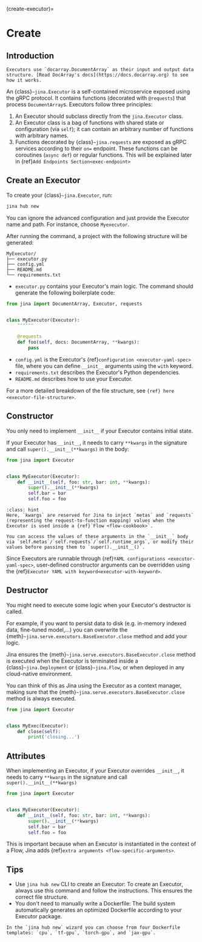 (create-executor)=
# Create

## Introduction

```{tip}
Executors use `docarray.DocumentArray` as their input and output data structure. [Read DocArray's docs](https://docs.docarray.org) to see how it works.
```

An {class}`~jina.Executor` is a self-contained microservice exposed using the gRPC protocol. 
It contains functions (decorated with `@requests`) that process `DocumentArray`s. Executors follow three principles:

1. An Executor should subclass directly from the `jina.Executor` class.
2. An Executor class is a bag of functions with shared state or configuration (via `self`); it can contain an arbitrary number of
functions with arbitrary names.
3. Functions decorated by {class}`~jina.requests` are exposed as gRPC services according to their `on=` endpoint. These functions can be coroutines (`async def`) or regular functions. This will be explained later in {ref}`Add Endpoints Section<exec-endpoint>`

## Create an Executor

To create your {class}`~jina.Executor`, run:

```bash
jina hub new
```

You can ignore the advanced configuration and just provide the Executor name and path. For instance, choose `Myexecutor`.

After running the command, a project with the following structure will be generated:

```text
MyExecutor/
├── executor.py
├── config.yml
├── README.md
└── requirements.txt
```

- `executor.py` contains your Executor's main logic. The command should generate the following boilerplate code:
```python
from jina import DocumentArray, Executor, requests


class MyExecutor(Executor):
    """"""

    @requests
    def foo(self, docs: DocumentArray, **kwargs):
        pass
```
- `config.yml` is the Executor's {ref}`configuration <executor-yaml-spec>` file, where you can define `__init__` arguments using the `with` keyword.
- `requirements.txt` describes the Executor's Python dependencies.
- `README.md` describes how to use your Executor.

For a more detailed breakdown of the file structure, see `{ref} here <executor-file-structure>`.

## Constructor

You only need to implement `__init__` if your Executor contains initial state.

If your Executor has `__init__`, it needs to carry `**kwargs` in the signature and call `super().__init__(**kwargs)` 
in the body:

```python
from jina import Executor


class MyExecutor(Executor):
    def __init__(self, foo: str, bar: int, **kwargs):
        super().__init__(**kwargs)
        self.bar = bar
        self.foo = foo
```

````{admonition} What is inside kwargs? 
:class: hint
Here, `kwargs` are reserved for Jina to inject `metas` and `requests` (representing the request-to-function mapping) values when the Executor is used inside a {ref}`Flow <flow-cookbook>`.

You can access the values of these arguments in the `__init__` body via `self.metas`/`self.requests`/`self.runtime_args`, or modify their values before passing them to `super().__init__()`.
````

Since Executors are runnable through {ref}`YAML configurations <executor-yaml-spec>`, user-defined constructor arguments 
can be overridden using the {ref}`Executor YAML with keyword<executor-with-keyword>`.
## Destructor

You might need to execute some logic when your Executor's destructor is called.

For example, if you want to persist data to disk (e.g. in-memory indexed data, fine-tuned model,...) you can overwrite the {meth}`~jina.serve.executors.BaseExecutor.close` method and add your logic.

Jina ensures the {meth}`~jina.serve.executors.BaseExecutor.close` method is executed when the Executor is terminated inside a {class}`~jina.Deployment` or {class}`~jina.Flow`, or when deployed in any cloud-native environment.

You can think of this as Jina using the Executor as a context manager, making sure that the {meth}`~jina.serve.executors.BaseExecutor.close` method is always executed.

```python
from jina import Executor


class MyExec(Executor):
    def close(self):
        print('closing...')
```

## Attributes

When implementing an Executor, if your Executor overrides `__init__`, it needs to carry `**kwargs` in the signature and call `super().__init__(**kwargs)`
                                 
```python
from jina import Executor


class MyExecutor(Executor):
    def __init__(self, foo: str, bar: int, **kwargs):
        super().__init__(**kwargs)
        self.bar = bar
        self.foo = foo
```

This is important because when an Executor is instantiated in the context of a Flow, Jina adds {ref}`extra arguments <flow-specific-arguments>`.


## Tips

* Use `jina hub new` CLI to create an Executor: To create an Executor, always use this command and follow the instructions. This ensures the correct file 
structure.
* You don't need to manually write a Dockerfile: The build system automatically generates an optimized Dockerfile according to your Executor package.

```{tip}
In the `jina hub new` wizard you can choose from four Dockerfile templates: `cpu`, `tf-gpu`, `torch-gpu`, and `jax-gpu`.
```
